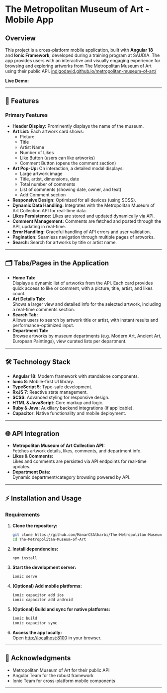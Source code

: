 # The Metropolitan Museum of Art - Mobile App

## Overview

This project is a cross-platform mobile application, built with **Angular 18** and **Ionic Framework**, developed during a training program at SAUDIA. The app provides users with an interactive and visually engaging experience for browsing and exploring artworks from The Metropolitan Museum of Art using their public API. [indigodavid.github.io/metropolitan-museum-of-art/](https://indigodavid.github.io/metropolitan-museum-of-art/)

**Live Demo:** 

---

## 🚀 Features

### Primary Features

- **Header Display:** Prominently displays the name of the museum.
- **Art List:** Each artwork card shows:
  - Picture
  - Title
  - Artist Name
  - Number of Likes
  - Like Button (users can like artworks)
  - Comment Button (opens the comment section)
- **Art Pop-Up:** On interaction, a detailed modal displays:
  - Large artwork image
  - Title, artist, dimensions, date
  - Total number of comments
  - List of comments (showing date, owner, and text)
  - Add Comment section
- **Responsive Design:** Optimized for all devices (using SCSS).
- **Dynamic Data Handling:** Integrates with the Metropolitan Museum of Art Collection API for real-time data.
- **Likes Persistence:** Likes are stored and updated dynamically via API.
- **Comment Management:** Comments are fetched and posted through the API, updating in real-time.
- **Error Handling:** Graceful handling of API errors and user validation.
- **Pagination:** Seamless navigation through multiple pages of artworks.
- **Search:** Search for artworks by title or artist name.

---

## 🗂 Tabs/Pages in the Application

- **Home Tab:**  
  Displays a dynamic list of artworks from the API. Each card provides quick access to like or comment, with a picture, title, artist, and likes count.
- **Art Details Tab:**  
  Shows a larger view and detailed info for the selected artwork, including a real-time comments section.
- **Search Tab:**  
  Allows users to search by artwork title or artist, with instant results and performance-optimized input.
- **Department Tab:**  
  Browse artworks by museum departments (e.g. Modern Art, Ancient Art, European Paintings), view curated lists per department.

---

## 🛠 Technology Stack

- **Angular 18**: Modern framework with standalone components.
- **Ionic 8**: Mobile-first UI library.
- **TypeScript 5**: Type-safe development.
- **RxJS 7**: Reactive state management.
- **SCSS**: Advanced styling for responsive design.
- **HTML & JavaScript**: Core markup and logic.
- **Ruby & Java**: Auxiliary backend integrations (if applicable).
- **Capacitor**: Native functionality and mobile deployment.

---

## 🌐 API Integration

- **Metropolitan Museum of Art Collection API:**  
  Fetches artwork details, likes, comments, and department info.
- **Likes & Comments:**  
  Likes and comments are persisted via API endpoints for real-time updates.
- **Department Data:**  
  Dynamic department/category browsing powered by API.

---

## ⚡ Installation and Usage

### Requirements

1. **Clone the repository:**
   ```bash
   git clone https://github.com/ManarCSAlharbi/The-Metropolitan-Museum-of-Art.git
   cd The-Metropolitan-Museum-of-Art
   ```
2. **Install dependencies:**
   ```bash
   npm install
   ```
3. **Start the development server:**
   ```bash
   ionic serve
   ```
4. **(Optional) Add mobile platforms:**
   ```bash
   ionic capacitor add ios
   ionic capacitor add android
   ```
5. **(Optional) Build and sync for native platforms:**
   ```bash
   ionic build
   ionic capacitor sync
   ```
6. **Access the app locally:**  
   Open [http://localhost:8100](http://localhost:8100) in your browser.

---


## 🙏 Acknowledgments

- Metropolitan Museum of Art for their public API
- Angular Team for the robust framework
- Ionic Team for cross-platform mobile components


---

